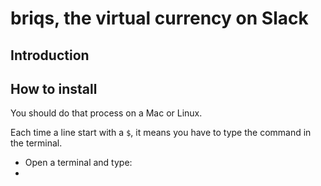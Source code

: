 
# briqs, the virtual currency on Slack

## Introduction


## How to install

You should do that process on a Mac or Linux.

Each time a line start with a `$`, it means you have to type the command in the terminal.

- Open a terminal and type:
- 

